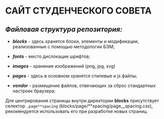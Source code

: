 # **САЙТ СТУДЕНЧЕСКОГО СОВЕТА**

## _Файловая структура репозитория:_

- **_blocks_** - здесь хранятся блоки, элементы и модификации, реализованные с помощью методологии БЭМ;

- **_fonts_** - место дислокации шрифтов;
- **_images_** - хранение изображений (png, jpg, svg)
- **_pages_** - здесь в основном хранятся стилевые и js файлы;
- **_vendor_** - размещение файлов, отвечающих за сброс стандартных настроек браузера;

Для центрирования страницы внутри директории **blocks** присутствует селектор <code>.page**spacing</code> (blocks/page/**spacing/page\_\_spacing.css), рекомендуется использовать его при разработке новых страниц.
